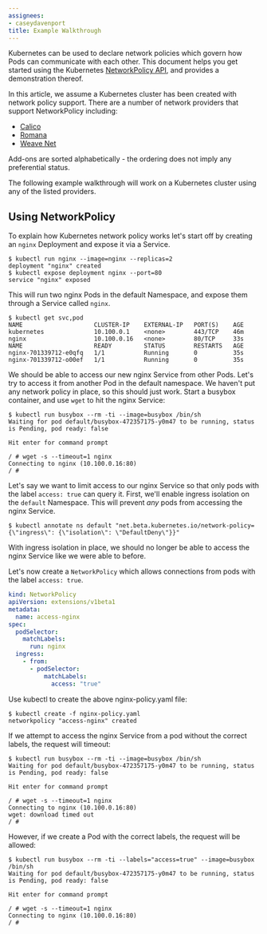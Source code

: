 ```yaml
---
assignees:
- caseydavenport
title: Example Walkthrough
---
```


Kubernetes can be used to declare network policies which govern how Pods can communicate with each other.  This document helps you get started using the Kubernetes [NetworkPolicy API](/docs/user-guide/networkpolicies), and provides a demonstration thereof. 

In this article, we assume a Kubernetes cluster has been created with network policy support. There are a number of network providers that support NetworkPolicy including:

* [Calico](/docs/getting-started-guides/network-policy/calico/)
* [Romana](/docs/getting-started-guides/network-policy/romana/)
* [Weave Net](/docs/getting-started-guides/network-policy/weave/)

Add-ons are sorted alphabetically - the ordering does not imply any preferential status.

The following example walkthrough will work on a Kubernetes cluster using any of the listed providers.

## Using NetworkPolicy 

To explain how Kubernetes network policy works let's start off by creating an `nginx` Deployment and expose it via a Service. 

```console
$ kubectl run nginx --image=nginx --replicas=2
deployment "nginx" created
$ kubectl expose deployment nginx --port=80 
service "nginx" exposed
```

This will run two nginx Pods in the default Namespace, and expose them through a Service called `nginx`. 

```console
$ kubectl get svc,pod
NAME                    CLUSTER-IP    EXTERNAL-IP   PORT(S)    AGE
kubernetes              10.100.0.1    <none>        443/TCP    46m
nginx                   10.100.0.16   <none>        80/TCP     33s
NAME                    READY         STATUS        RESTARTS   AGE
nginx-701339712-e0qfq   1/1           Running       0          35s
nginx-701339712-o00ef   1/1           Running       0          35s
```

We should be able to access our new nginx Service from other Pods.  Let's try to access it from another Pod 
in the default namespace.  We haven't put any network policy in place, so this should just work. Start a 
busybox container, and use `wget` to hit the nginx Service:

```console
$ kubectl run busybox --rm -ti --image=busybox /bin/sh
Waiting for pod default/busybox-472357175-y0m47 to be running, status is Pending, pod ready: false

Hit enter for command prompt

/ # wget -s --timeout=1 nginx
Connecting to nginx (10.100.0.16:80)
/ #
```

Let's say we want to limit access to our nginx Service so that only pods with the label `access: true` can query it.  First, we'll
enable ingress isolation on the `default` Namespace.  This will prevent _any_ pods from accessing the nginx Service.

```console
$ kubectl annotate ns default "net.beta.kubernetes.io/network-policy={\"ingress\": {\"isolation\": \"DefaultDeny\"}}"
```

With ingress isolation in place, we should no longer be able to access the nginx Service like we were able to before.

Let's now create a `NetworkPolicy` which allows connections from pods with the label `access: true`.

```yaml
kind: NetworkPolicy
apiVersion: extensions/v1beta1
metadata:
  name: access-nginx
spec:
  podSelector:
    matchLabels:
      run: nginx
  ingress:
    - from:
      - podSelector:
          matchLabels:
            access: "true"
```

Use kubectl to create the above nginx-policy.yaml file:
```console
$ kubectl create -f nginx-policy.yaml
networkpolicy "access-nginx" created
```

If we attempt to access the nginx Service from a pod without the correct labels, the request will timeout:

```console
$ kubectl run busybox --rm -ti --image=busybox /bin/sh
Waiting for pod default/busybox-472357175-y0m47 to be running, status is Pending, pod ready: false

Hit enter for command prompt

/ # wget -s --timeout=1 nginx 
Connecting to nginx (10.100.0.16:80)
wget: download timed out
/ #
```

However, if we create a Pod with the correct labels, the request will be allowed:

```console
$ kubectl run busybox --rm -ti --labels="access=true" --image=busybox /bin/sh
Waiting for pod default/busybox-472357175-y0m47 to be running, status is Pending, pod ready: false

Hit enter for command prompt

/ # wget -s --timeout=1 nginx
Connecting to nginx (10.100.0.16:80)
/ #
```
